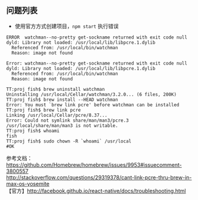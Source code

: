 ## 问题列表
+ 使用官方方式创建项目，<code>npm start</code> 执行错误
```linux
ERROR  watchman--no-pretty get-sockname returned with exit code null dyld: Library not loaded: /usr/local/lib/libpcre.1.dylib
  Referenced from: /usr/local/bin/watchman
  Reason: image not found

Error: watchman--no-pretty get-sockname returned with exit code null dyld: Library not loaded: /usr/local/lib/libpcre.1.dylib
  Referenced from: /usr/local/bin/watchman
  Reason: image not found
```
```linux
TT:proj fish$ brew uninstall watchman
Uninstalling /usr/local/Cellar/watchman/3.2.0... (6 files, 200K)
TT:proj fish$ brew install --HEAD watchman
Error: You must `brew link pcre' before watchman can be installed
TT:proj fish$ brew link pcre
Linking /usr/local/Cellar/pcre/8.37...
Error: Could not symlink share/man/man3/pcre.3
/usr/local/share/man/man3 is not writable.
TT:proj fish$ whoami
fish
TT:proj fish$ sudo chown -R `whoami` /usr/local
#OK
```
参考文档：  
https://github.com/Homebrew/homebrew/issues/9953#issuecomment-3800557  
http://stackoverflow.com/questions/29319378/cant-link-pcre-thru-brew-in-max-os-yosemite  
【官方】http://facebook.github.io/react-native/docs/troubleshooting.html  
  
  
  
  
  
